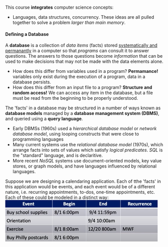 This course **integrates** computer science concepts:
* Languages, data structures, concurrency. These ideas are all pulled together to solve a problem *larger than main memory*.

#### Defining a Database
A **database** is a collection of *data items* (facts) stored <u>systematically and permanantly</u> in a computer so that *programs* can consult it to answer questions. The answers to those questions become *information* that can be used to make decisions that may not be made with the data elements alone.
* How does this differ from variables used in a program? **Permamance!** variables only exist during the execution of a program, data in a database persists.
* How does this differ from an input file to a program? **Structure and random access!** We can access any item in the database, but a file must be read from the beginning to be properly understood.

The 'facts' in a database may be structured in a number of ways known as **database models** managed by a **database management system (DBMS)**, and queried using a **query language**.
* Early DBMSs (1960s) used a *hierarchical database model* or *network database model*, using looping constructs that were close to programming languages
* Many current systems use the *relational database model* (1970s), which arrange facts into sets of values which satisfy *logical predicates*. *SQL* is the "standard" language, and is declaritive.
* More recent *NoSQL* systems use document-oriented models, key value stores, or graph models, and have languages influenced by relational languages.

Suppose we are designing a calendaring application. Each of tthe 'facts' in this application would be events, and each event would be of a different nature, i.e. recurring appointments, to-dos, one-time appointments, etc. Each of these could be modeled in a distinct way:
![736a1cc71573f45220e45e61da143527.png](../_resources/736a1cc71573f45220e45e61da143527.png)